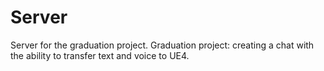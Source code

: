 # Server
Server for the graduation project.
Graduation project: creating a chat with the ability to transfer text and voice to UE4.
